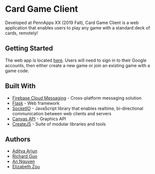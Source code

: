 # Card Game Client

Developed at PennApps XX (2019 Fall), Card Game Client is a web application that enables users to play any game with a standard deck of cards, remotely!

## Getting Started

The web app is located [here](https://amazing-ripple-252305.appspot.com). Users will need to sign in to their Google accounts, then either create a new game or join an existing game with a game code.

## Built With

* [Firebase Cloud Messaging](https://firebase.google.com/docs/cloud-messaging) - Cross-platform messaging solution
* [Flask](https://palletsprojects.com/p/flask/) - Web framework
* [SocketIO](https://socket.io/) - JavaScript library that enables realtime, bi-directional communication between web clients and servers
* [Canvas API](https://developer.mozilla.org/en-US/docs/Web/API/Canvas_API) - Graphics API
* [CreateJS](https://createjs.com/) - Suite of modular libraries and tools

## Authors

* [Aditya Arjun](https://github.com/aditya-arjun)
* [Richard Guo](https://github.com/richardg999)
* [An Nguyen](https://github.com/aqn180001)
* [Elizabeth Zou](https://github.com/wflms20110333)
